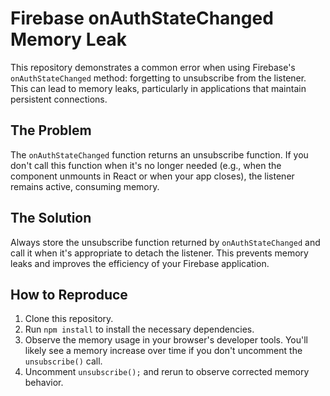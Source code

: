 # Firebase onAuthStateChanged Memory Leak
This repository demonstrates a common error when using Firebase's `onAuthStateChanged` method: forgetting to unsubscribe from the listener.  This can lead to memory leaks, particularly in applications that maintain persistent connections.

## The Problem
The `onAuthStateChanged` function returns an unsubscribe function. If you don't call this function when it's no longer needed (e.g., when the component unmounts in React or when your app closes), the listener remains active, consuming memory.

## The Solution
Always store the unsubscribe function returned by `onAuthStateChanged` and call it when it's appropriate to detach the listener. This prevents memory leaks and improves the efficiency of your Firebase application.

## How to Reproduce
1. Clone this repository.
2. Run `npm install` to install the necessary dependencies.
3. Observe the memory usage in your browser's developer tools. You'll likely see a memory increase over time if you don't uncomment the `unsubscribe()` call.
4. Uncomment `unsubscribe();` and rerun to observe corrected memory behavior.
